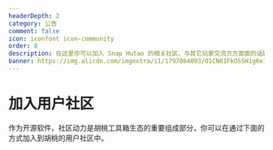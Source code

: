 ```yaml
---
headerDepth: 2
category: 公告
comment: false
icon: iconfont icon-community
order: 8
description: 在这里你可以加入 Snap Hutao 的相关社区，与其它玩家交流方方面面的话题。
banner: https://img.alicdn.com/imgextra/i1/1797064093/O1CN01FkOS5H1g6e1z8LCaD_!!1797064093.png
---
```


# 加入用户社区

作为开源软件，社区动力是胡桃工具箱生态的重要组成部分，你可以在通过下面的方式加入到胡桃的用户社区中。

<div class="vp-card-container">
  <VPCard
    title="Discord"
    desc="Yb8bykaUKp"
    logo="/images/202312/discord.svg"
    link="https://discord.gg/Yb8bykaUKp"
    background="rgba(88, 101, 242, 0.15)"
  />
  <VPCard
    title="胡桃 QQ 用户群 1"
    desc="567908135"
    logo="/images/202312/tencent.svg"
    link="https://qm.qq.com/q/1dWqXkCFVQ"
    background="rgba(228, 0, 54, 0.15)"
  />
  <VPCard
    title="胡桃 QQ 用户群 2"
    desc="825460590"
    logo="/images/202312/tencent.svg"
    link="https://qm.qq.com/q/Fy8j4Ziiac"
    background="rgba(228, 0, 54, 0.15)"
  />
  <VPCard
    title="胡桃 QQ 公告群"
    desc="仅用于发布公告，适合习惯潜水而不希望错过重要消息的用户"
    logo="/images/202312/tencent.svg"
    link="https://qun.qq.com/universal-share/share?ac=1&authKey=cMD5dtedhqAh1zwnqYK39BY68wgKDFGGy9NMzP0p%2Fhr7CTiQMrMjGXz3MtqHeC4D&busi_data=eyJncm91cENvZGUiOiI4MDE4ODAyOTAiLCJ0b2tlbiI6IkhMN1haYnA0cjB3V3pUdGI2enpjSXAvdG4zL1pPSXZkWHYzUzdTMDByQ0tUQ3BXMkRBZklxTzZKOW5SckFSYjYiLCJ1aW4iOiI1NjI5NjEwNDgifQ%3D%3D&data=KI14eq9rziPTNyXn3cUiVL6N1BPLB_tHzF-QLBqUMWgk0rIE89ahlllfyPEkdEJ5D0zSLwuyd3DDto14JGvq3g&svctype=4&tempid=h5_group_info"
    background="rgba(245, 158, 0, 0.15)"
  />
  <VPCard
    title="GitHub Discussion"
    desc="Snap Hutao 代码库讨论版块始终开放"
    logo="/images/202312/github-mark.svg"
    link="https://github.com/DGP-Studio/Snap.Hutao/discussions"
    background="rgba(155, 233, 168, 0.15)"
  />
</div>
